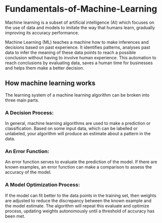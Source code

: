 # Fundamentals-of-Machine-Learning
Machine learning is a subset of artificial intelligence (AI) which focuses on the use of data and models to imitate the way that humans learn, gradually improving its accuracy performance.

Machine Learning (ML) teaches a machine how to make inferences and decisions based on past experience. It identifies patterns, analyses past data to infer the meaning of these data points to reach a possible conclusion without having to involve human experience. This automation to reach conclusions by evaluating data, saves a human time for businesses and helps them make a better decision.

## How machine learning works
The learning system of a machine learning algorithm can be broken into three main parts.

### A Decision Process:
In general, machine learning algorithms are used to make a prediction or classification. Based on some input data, which can be labelled or unlabeled, your algorithm will produce an estimate about a pattern in the data.

### An Error Function:
An error function serves to evaluate the prediction of the model. If there are known examples, an error function can make a comparison to assess the accuracy of the model.

### A Model Optimization Process:
If the model can fit better to the data points in the training set, then weights are adjusted to reduce the discrepancy between the known example and the model estimate. The algorithm will repeat this evaluate and optimize process, updating weights autonomously until a threshold of accuracy has been met.
